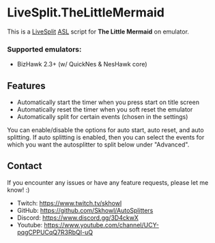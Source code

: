 # LiveSplit.TheLittleMermaid
This is a [LiveSplit](http://livesplit.github.io) [ASL](https://github.com/LiveSplit/LiveSplit/blob/master/Documentation/Auto-Splitters.md) script for **The Little Mermaid** on emulator.

### Supported emulators:
- BizHawk 2.3+ (w/ QuickNes & NesHawk core)

## Features
- Automatically start the timer when you press start on title screen
- Automatically reset the timer when you soft reset the emulator
- Automatically split for certain events (chosen in the settings)

You can enable/disable the options for auto start, auto reset, and auto splitting. If auto splitting is enabled, then you can select the events for which you want the autosplitter to split below under "Advanced".

## Contact
If you encounter any issues or have any feature requests, please let me know! :)
- Twitch: https://www.twitch.tv/skhowl
- GitHub: https://github.com/Skhowl/AutoSplitters
- Discord: https://www.discord.gg/3D4ckwX
- Youtube: https://www.youtube.com/channel/UCY-pqgCPPUCqQ7R3RbQI-uQ
